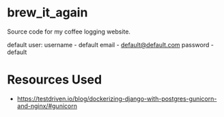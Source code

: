 # brew_it_again
Source code for my coffee logging website.

default user:
username - default
email - default@default.com
password - default

# Resources Used
- https://testdriven.io/blog/dockerizing-django-with-postgres-gunicorn-and-nginx/#gunicorn
